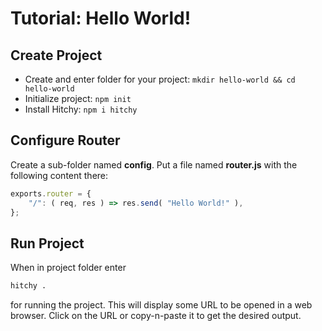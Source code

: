 # Tutorial: Hello World!

## Create Project

* Create and enter folder for your project: `mkdir hello-world && cd hello-world`
* Initialize project: `npm init`
* Install Hitchy: `npm i hitchy`

## Configure Router

Create a sub-folder named **config**. Put a file named **router.js** with the following content there:

```javascript
exports.router = {
	"/": ( req, res ) => res.send( "Hello World!" ),
};
```

## Run Project

When in project folder enter 

```sh
hitchy .
``` 

for running the project. This will display some URL to be opened in a web browser. Click on the URL or copy-n-paste it to get the desired output.
